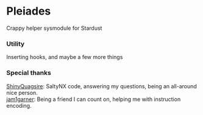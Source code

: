 # Pleiades
Crappy helper sysmodule for Stardust

### Utility
Inserting hooks, and maybe a few more things

### Special thanks
[ShinyQuagsire](https://github.com/shinyquagsire23): SaltyNX code, answering my questions, being an all-around nice person.  
[jam1garner](https://github.com/jam1garner): Being a friend I can count on, helping me with instruction encoding.